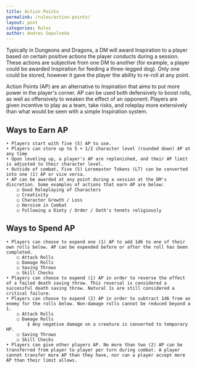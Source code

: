 ```yaml
---
title: Action Points
permalink: /rules/action-points/
layout: post
categories: Rules
author: Andres Sepulveda
---
```


Typically in Dungeons and Dragons, a DM will award Inspiration to a player based on certain positive actions the player conducts during a session. These actions are subjective from one DM to another (for example, a player could be awarded Inspiration for feeding a three-legged dog). Only one could be stored, however it gave the player the ability to re-roll at any point.

Action Points (AP) are an alternative to Inspiration that aims to put more power in the player's corner. AP can be used both defensively to boost rolls, as well as offensively to weaken the effect of an opponent. Players are given incentive to play as a team, take risks, and roleplay more extensively than what would be seen with a simple Inspiration system.

## Ways to Earn AP

	• Players start with five (5) AP to use.
	• Players can store up to 5 + 1/2 character level (rounded down) AP at any time
	• Upon leveling up, a player's AP are replenished, and their AP limit is adjusted to their character level.
	• Outside of combat, Five (5) Loremaster Tokens (LT) can be converted into one (1) AP or vice versa.
	• AP can be awarded at any point during a session at the DM's discretion. Some examples of actions that earn AP are below:
		○ Good Roleplaying of Characters
		○ Creativity
		○ Character Growth / Loss
		○ Heroism in Combat
		○ Following a Diety / Order / Oath's tenets religiously

## Ways to Spend AP

	• Players can choose to expend one (1) AP to add 1d6 to one of their own rolls below. AP can be expended before or after the roll has been completed.
		○ Attack Rolls
		○ Damage Rolls
		○ Saving Throws
		○ Skill Checks
	• Players can choose to expend (1) AP in order to reverse the effect of a failed death saving throw. This reversal is considered a successful death saving throw. Natural 1s are still considered a critical failure. 
	• Players can choose to expend (2) AP in order to subtract 1d6 from an enemy for the rolls below. Non-damage rolls cannot be reduced beyond a 1. 
		○ Attack Rolls
		○ Damage Rolls
			§ Any negative damage on a creature is converted to temporary HP.
		○ Saving Throws
		○ Skill Checks
	• Players can give other players AP. No more than two (2) AP can be transferred from player to player per turn during combat. A player cannot transfer more AP than they have, nor can a player accept more AP than their limit allows. 
